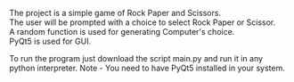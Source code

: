 The project is a simple game of Rock Paper and Scissors.  
The user will be prompted with a choice to select Rock Paper or Scissor.  
A random function is used for generating Computer's choice.  
PyQt5 is used for GUI.
  
To run the program just download the script main.py and run it in any python interpreter.
Note - You need to have PyQt5 installed in your system.
